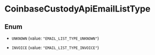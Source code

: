 
# CoinbaseCustodyApiEmailListType

## Enum


* `UNKNOWN` (value: `"EMAIL_LIST_TYPE_UNKNOWN"`)

* `INVOICE` (value: `"EMAIL_LIST_TYPE_INVOICE"`)



